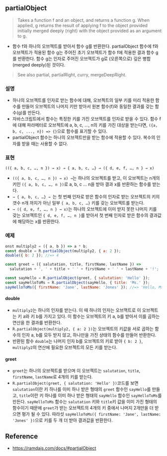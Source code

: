 ## partialObject

> Takes a function f and an object, and returns a function g. When applied, g returns the result of applying f to the object provided initially merged deeply (right) with the object provided as an argument to g.
- 함수 f와 하나의 오브젝트를 받아서 함수 g를 반환한다. partialObject 함수에 f와 오브젝트가 적용된 함수 g는 주어진 초기 오브젝트가 함수 f에 적용한 결과 함수 g를 반환한다. 함수 g는 인자로 주어진 오브젝트가 g로 (오른쪽으로) 깊은 병합(merged deeply)된 것이다.

> See also partial, partialRight, curry, mergeDeepRight.

### 설명
- 하나의 오브젝트를 인자로 받는 함수에 대해, 오브젝트의 일부 키를 미리 적용한 함수를 만들어 오브젝트의 나머지 키만 받아서 원본 함수(f)와 동일한 결과를 갖는 함수(g)를 만든다.
- 자바스크립트에서 함수는 특정한 키를 가진 오브젝트를 인자로 받을 수 있다. 함수 f에 대해 파라메터로 오브젝트에 a, b, c, ..., n의 키를 가진 대상을 받는다면, `({a, b, c, ..., n}) => {}`으로 함수를 표기할 수 있다.
- partialObject 함수는 하나의 오브젝트만을 받는 함수에 적용할 수 있다. 복수의 인자를 받을 때는 사용할 수 없다. 

### 표현
```
(({ a, b, c, …, n }) → x) → { a, b, c, …} → ({ d, e, f, …, n } → x)
```
- `(({ a, b, c, …, n }) → x) →`는 하나의 오브젝트를 받고, 이 오브젝트는 n개의 키인 `({ a, b, c, …, n })`로 a, b, c ... n을 받아 결과 x를 반환하는 함수를 받는다.
- `→ { a, b, c, …} → `는 첫 번째 인자로 받은 함수의 인자로 받는 오브젝트의 키의 갯수 n개 까지가 아닌 일부 `{ a, b, c, …}` 키를 갖는 오브젝트를 받는다.
- `→ ({ d, e, f, …, n } → x)`는 하나의 오브젝트에 이미 받지 못한 나머지 키를 갖는 오브젝트인 `{ d, e, f, …, n }`를 받아서 첫 번째 인자로 받은 함수의 결과값에 해당하는 x를 반환한다.

### 예제
```js
onst multiply2 = ({ a, b }) => a * b;
const double = R.partialObject(multiply2, { a: 2 });
double({ b: 2 }); //=> 4

const greet = ({ salutation, title, firstName, lastName }) =>
  salutation + ', ' + title + ' ' + firstName + ' ' + lastName + '!';

const sayHello = R.partialObject(greet, { salutation: 'Hello' });
const sayHelloToMs = R.partialObject(sayHello, { title: 'Ms.' });
sayHelloToMs({ firstName: 'Jane', lastName: 'Jones' }); //=> 'Hello, Ms. Jane Jones!'
```

#### double
- `multiply2`는 하나의 인자를 받는다. 이 때 하나의 인자는 오브잭트로 이 오브젝트는 키 a와 키 b를 가지고 있다. 이 함수는 오브젝트의 키 a, b를 받아서 이를 곱하는 연산을 한 결과를 반환한다.
- `R.partialObject(multiply2, { a: 2 })`는 오브젝트의 키값을 서로 곱하는 함수의 인자 a, b를 모두 받지 않고, 하나만을 가진 상태의 함수를 만들어 반환한다.
- 반환된 함수 `double`는 나머지 인자 b를 오브젝트의 키로 받아 `{ b: 2 }`, `multiply2`의 연산에 필요한 오브젝트의 모든 키를 받는다.

#### greet
- `greet`는 하나의 오브젝트를 받으며 이 오브젝트는 `salutation`, `title`, `firstName`, `lastName`로 4개의 키를 받는다.
- `R.partialObject(greet, { salutation: 'Hello' })`코드를 보면 `salutation`이란 키 하나를 이미 하나 받은 형태의 `greet` 함수인 `sayHello`를 만들고, `title`이란 키 하나를 이미 하나 받은 형태의 `sayHello` 함수인 `sayHelloToMs`를 만든다. `sayHelloToMs` 함수는 `salutation` 키와 `title`키 값을 이미 가진 형태의 함수이기 때문에 `greet`가 받는 오브젝트의 4개의 키 중에서 나머지 2개만을 더 받으면 평가 될 수 있다. 따라섯 `sayHelloToMs({ firstName: 'Jane', lastName: 'Jones' })`으로 키를 두 개 더 받아 결과값을 반환한다.

## Reference
- https://ramdajs.com/docs/#partialObject

